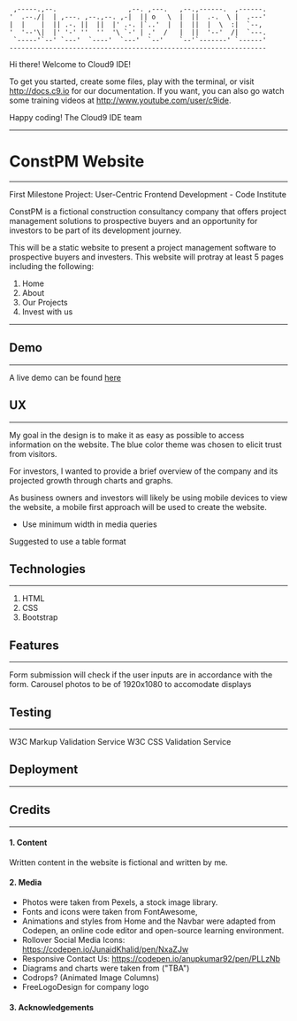 
     ,-----.,--.                  ,--. ,---.   ,--.,------.  ,------.
    '  .--./|  | ,---. ,--.,--. ,-|  || o   \  |  ||  .-.  \ |  .---'
    |  |    |  || .-. ||  ||  |' .-. |`..'  |  |  ||  |  \  :|  `--, 
    '  '--'\|  |' '-' ''  ''  '\ `-' | .'  /   |  ||  '--'  /|  `---.
     `-----'`--' `---'  `----'  `---'  `--'    `--'`-------' `------'
    ----------------------------------------------------------------- 


Hi there! Welcome to Cloud9 IDE!

To get you started, create some files, play with the terminal,
or visit http://docs.c9.io for our documentation.
If you want, you can also go watch some training videos at
http://www.youtube.com/user/c9ide.

Happy coding!
The Cloud9 IDE team

---

# ConstPM Website

----
First Milestone Project: User-Centric Frontend Development - Code Institute

ConstPM is a fictional construction consultancy company that offers project management solutions to prospective buyers and an opportunity for investors to be part of its development journey.

This will be a static website to present a project management software to prospective buyers and investers. This website will protray at least 5 pages including the following:

1. Home
2. About
3. Our Projects
4. Invest with us

---

## Demo

---

A live demo can be found [here](https://www.google.com)

## UX
---
My goal in the design is to make it as easy as possible to access information on the website.
The blue color theme was chosen to elicit trust from visitors.

For investors, I wanted to provide a brief overview of the company and its projected growth through charts and graphs.

As business owners and investors will likely be using mobile devices to view the website, a mobile first approach will be used to create the website.
* Use minimum width in media queries

Suggested to use a table format

## Technologies
---
1. HTML
2. CSS
3. Bootstrap

## Features
---
Form submission will check if the user inputs are in accordance with the form. 
Carousel photos to be of 1920x1080 to accomodate displays

## Testing
---
W3C Markup Validation Service
W3C CSS Validation Service


## Deployment
---

## Credits
---

#### 1. Content
Written content in the website is fictional and written by me.

#### 2. Media
* Photos were taken from Pexels, a stock image library.
* Fonts and icons were taken from FontAwesome,
* Animations and styles from Home and the Navbar were adapted from Codepen, an online code editor and open-source learning environment.
* Rollover Social Media Icons: https://codepen.io/JunaidKhalid/pen/NxaZJw
* Responsive Contact Us: https://codepen.io/anupkumar92/pen/PLLzNb
* Diagrams and charts were taken from ("TBA")
* Codrops? (Animated Image Columns)
* FreeLogoDesign for company logo

#### 3. Acknowledgements

